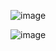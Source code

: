 ![image](https://github.com/user-attachments/assets/c9dc19b6-2dca-4e7a-b279-3d604c4b7cfb)


![image](https://github.com/user-attachments/assets/00786c13-b39c-4285-a582-4d2964da45a7)
